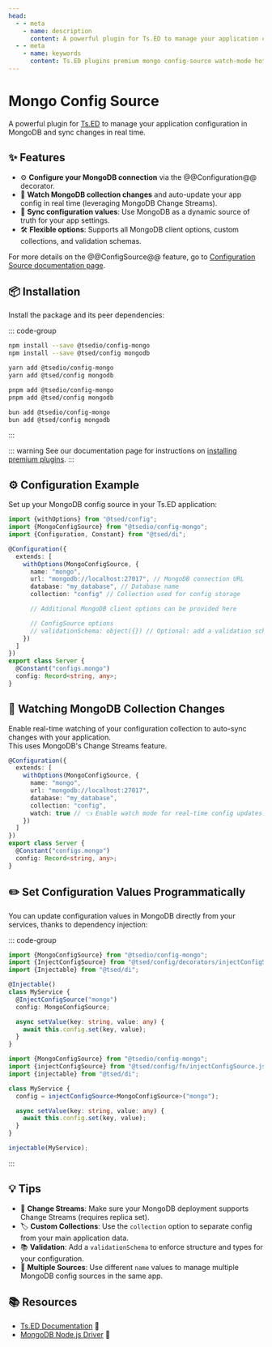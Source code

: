 ```yaml
---
head:
  - - meta
    - name: description
      content: A powerful plugin for Ts.ED to manage your application configuration in MongoDB and sync changes in real time.
  - - meta
    - name: keywords
      content: Ts.ED plugins premium mongo config-source watch-mode hot-reload
---
```


# Mongo Config Source

<Banner src="https://webimages.mongodb.com/_com_assets/cms/kuyjf3vea2hg34taa-horizontal_default_slate_blue.svg?auto=format%252Ccompress" height="200" href="https://www.mongodb.com/"></Banner>

A powerful plugin for [Ts.ED](https://tsed.dev/) to manage your application configuration in MongoDB and sync changes in
real time.

## ✨ Features

- ⚙️ **Configure your MongoDB connection** via the @@Configuration@@ decorator.
- 👀 **Watch MongoDB collection changes** and auto-update your app config in real time (leveraging MongoDB Change
  Streams).
- 🔄 **Sync configuration values**: Use MongoDB as a dynamic source of truth for your app settings.
- 🛠️ **Flexible options**: Supports all MongoDB client options, custom collections, and validation schemas.

For more details on the @@ConfigSource@@ feature, go
to [Configuration Source documentation page](/docs/configuration/configuration-sources.md).

## 📦 Installation

Install the package and its peer dependencies:

::: code-group

```sh [npm]
npm install --save @tsedio/config-mongo
npm install --save @tsed/config mongodb
```

```sh [yarn]
yarn add @tsedio/config-mongo
yarn add @tsed/config mongodb
```

```sh [pnpm]
pnpm add @tsedio/config-mongo
pnpm add @tsed/config mongodb
```

```sh [bun]
bun add @tsedio/config-mongo
bun add @tsed/config mongodb
```

:::

::: warning
See our documentation page for instructions
on [installing premium plugins](/plugins/premium/install-premium-plugins.md).
:::

## ⚙️ Configuration Example

Set up your MongoDB config source in your Ts.ED application:

```typescript
import {withOptions} from "@tsed/config";
import {MongoConfigSource} from "@tsedio/config-mongo";
import {Configuration, Constant} from "@tsed/di";

@Configuration({
  extends: [
    withOptions(MongoConfigSource, {
      name: "mongo",
      url: "mongodb://localhost:27017", // MongoDB connection URL
      database: "my_database", // Database name
      collection: "config" // Collection used for config storage

      // Additional MongoDB client options can be provided here

      // ConfigSource options
      // validationSchema: object({}) // Optional: add a validation schema
    })
  ]
})
export class Server {
  @Constant("configs.mongo")
  config: Record<string, any>;
}
```

## 👀 Watching MongoDB Collection Changes

Enable real-time watching of your configuration collection to auto-sync changes with your application.  
This uses MongoDB's Change Streams feature.

```typescript
@Configuration({
  extends: [
    withOptions(MongoConfigSource, {
      name: "mongo",
      url: "mongodb://localhost:27017",
      database: "my_database",
      collection: "config",
      watch: true // 👈 Enable watch mode for real-time config updates!
    })
  ]
})
export class Server {
  @Constant("configs.mongo")
  config: Record<string, any>;
}
```

## ✏️ Set Configuration Values Programmatically

You can update configuration values in MongoDB directly from your services, thanks to dependency injection:

::: code-group

```typescript [Decorators]
import {MongoConfigSource} from "@tsedio/config-mongo";
import {InjectConfigSource} from "@tsed/config/decorators/injectConfigSource.js";
import {Injectable} from "@tsed/di";

@Injectable()
class MyService {
  @InjectConfigSource("mongo")
  config: MongoConfigSource;

  async setValue(key: string, value: any) {
    await this.config.set(key, value);
  }
}
```

```ts [Function API]
import {MongoConfigSource} from "@tsedio/config-mongo";
import {injectConfigSource} from "@tsed/config/fn/injectConfigSource.js";
import {injectable} from "@tsed/di";

class MyService {
  config = injectConfigSource<MongoConfigSource>("mongo");

  async setValue(key: string, value: any) {
    await this.config.set(key, value);
  }
}

injectable(MyService);
```

:::

## 💡 Tips

- 🍃 **Change Streams**: Make sure your MongoDB deployment supports Change Streams (requires replica set).
- 🏷️ **Custom Collections**: Use the `collection` option to separate config from your main application data.
- 📚 **Validation**: Add a `validationSchema` to enforce structure and types for your configuration.
- 🔐 **Multiple Sources**: Use different `name` values to manage multiple MongoDB config sources in the same app.

## 📚 Resources

- [Ts.ED Documentation](https://tsed.dev/) 📖
- [MongoDB Node.js Driver](https://mongodb.github.io/node-mongodb-native/) 🍃
